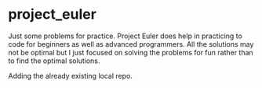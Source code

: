 # project_euler

Just some problems for practice.
Project Euler does help in practicing to code for beginners as well as advanced programmers.
All the solutions may not be optimal but I just focused on solving the problems for fun rather than to find the optimal solutions.

Adding the already existing local repo.
